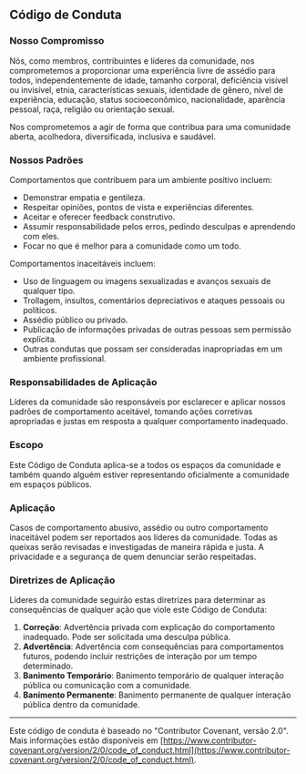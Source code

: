 ## Código de Conduta

### Nosso Compromisso

Nós, como membros, contribuintes e líderes da comunidade, nos comprometemos a proporcionar uma experiência livre de assédio para todos, independentemente de idade, tamanho corporal, deficiência visível ou invisível, etnia, características sexuais, identidade de gênero, nível de experiência, educação, status socioeconômico, nacionalidade, aparência pessoal, raça, religião ou orientação sexual.

Nos comprometemos a agir de forma que contribua para uma comunidade aberta, acolhedora, diversificada, inclusiva e saudável.

### Nossos Padrões

Comportamentos que contribuem para um ambiente positivo incluem:

- Demonstrar empatia e gentileza.
- Respeitar opiniões, pontos de vista e experiências diferentes.
- Aceitar e oferecer feedback construtivo.
- Assumir responsabilidade pelos erros, pedindo desculpas e aprendendo com eles.
- Focar no que é melhor para a comunidade como um todo.

Comportamentos inaceitáveis incluem:

- Uso de linguagem ou imagens sexualizadas e avanços sexuais de qualquer tipo.
- Trollagem, insultos, comentários depreciativos e ataques pessoais ou políticos.
- Assédio público ou privado.
- Publicação de informações privadas de outras pessoas sem permissão explícita.
- Outras condutas que possam ser consideradas inapropriadas em um ambiente profissional.

### Responsabilidades de Aplicação

Líderes da comunidade são responsáveis por esclarecer e aplicar nossos padrões de comportamento aceitável, tomando ações corretivas apropriadas e justas em resposta a qualquer comportamento inadequado.

### Escopo

Este Código de Conduta aplica-se a todos os espaços da comunidade e também quando alguém estiver representando oficialmente a comunidade em espaços públicos.

### Aplicação

Casos de comportamento abusivo, assédio ou outro comportamento inaceitável podem ser reportados aos líderes da comunidade. Todas as queixas serão revisadas e investigadas de maneira rápida e justa. A privacidade e a segurança de quem denunciar serão respeitadas.

### Diretrizes de Aplicação

Líderes da comunidade seguirão estas diretrizes para determinar as consequências de qualquer ação que viole este Código de Conduta:

1. **Correção**: Advertência privada com explicação do comportamento inadequado. Pode ser solicitada uma desculpa pública.
2. **Advertência**: Advertência com consequências para comportamentos futuros, podendo incluir restrições de interação por um tempo determinado.
3. **Banimento Temporário**: Banimento temporário de qualquer interação pública ou comunicação com a comunidade.
4. **Banimento Permanente**: Banimento permanente de qualquer interação pública dentro da comunidade.

---

Este código de conduta é baseado no "Contributor Covenant, versão 2.0". Mais informações estão disponíveis em [https://www.contributor-covenant.org/version/2/0/code_of_conduct.html](https://www.contributor-covenant.org/version/2/0/code_of_conduct.html).
